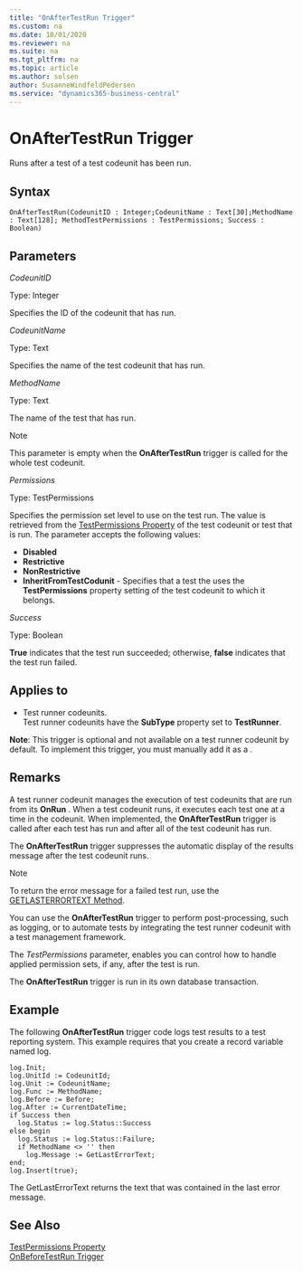 ```yaml
---
title: "OnAfterTestRun Trigger"
ms.custom: na
ms.date: 10/01/2020
ms.reviewer: na
ms.suite: na
ms.tgt_pltfrm: na
ms.topic: article
ms.author: solsen
author: SusanneWindfeldPedersen
ms.service: "dynamics365-business-central"
---
```


# OnAfterTestRun Trigger

Runs after a test  of a test codeunit has been run.

## Syntax

```AL
OnAfterTestRun(CodeunitID : Integer;CodeunitName : Text[30];MethodName : Text[128]; MethodTestPermissions : TestPermissions; Success : Boolean)
```

## Parameters

*CodeunitID*

Type: Integer

Specifies the ID of the codeunit that has run.

*CodeunitName*

Type: Text

Specifies the name of the test codeunit that has run.

*MethodName*

Type: Text

The name of the test  that has run.

> [!NOTE]  
> This parameter is empty when the **OnAfterTestRun** trigger is called for the whole test codeunit. 

*Permissions*

Type: TestPermissions

Specifies the permission set level to use on the test run. The value is retrieved from the [TestPermissions Property](../properties/devenv-testpermissions-property.md) of the test codeunit or test  that is run. The parameter accepts the following values:

* **Disabled**
* **Restrictive**
* **NonRestrictive**
* **InheritFromTestCodunit** - Specifies that a test the  uses the **TestPermissions** property setting of the test codeunit to which it belongs.

<!-- For more information, see [Testing With Permission Sets](testing-permissionsets.md). -->

*Success*

Type: Boolean

**True** indicates that the test  run succeeded; otherwise, **false** indicates that the test  run failed.

## Applies to

- Test runner codeunits.  
  Test runner codeunits have the **SubType** property set to **TestRunner**.

**Note**: This trigger is optional and not available on a test runner codeunit by default. To implement this trigger, you must manually add it as a .  

## Remarks

A test runner codeunit manages the execution of test codeunits that are run from its **OnRun** . When a test codeunit runs, it executes each test  one at a time in the codeunit. When implemented, the **OnAfterTestRun** trigger is called after each test  has run and after all of the test codeunit has run.

The **OnAfterTestRun** trigger suppresses the automatic display of the results message after the test codeunit runs.

> [!NOTE]  
> To return the error message for a failed test  run, use the [GETLASTERRORTEXT Method](../methods/devenv-getlasterrortext-method.md).  
  
You can use the **OnAfterTestRun** trigger to perform post-processing, such as logging, or to automate tests by integrating the test runner codeunit with a test management framework.

The *TestPermissions* parameter, enables you can control how to handle applied permission sets, if any, after the test is run. <!-- For more information about testing with permision sets, including an example, see [Testing With Permission Sets](testing-permissionsets.md).-->

The **OnAfterTestRun** trigger is run in its own database transaction.

## Example
The following **OnAfterTestRun** trigger code logs test results to a test reporting system. This example requires that you create a record variable named log.

```AL
log.Init;
log.UnitId := CodeunitId;
log.Unit := CodeunitName;
log.Func := MethodName;
log.Before := Before;
log.After := CurrentDateTime;
if Success then
  log.Status := log.Status::Success
else begin
  log.Status := log.Status::Failure;
  if MethodName <> '' then
    log.Message := GetLastErrorText;
end;
log.Insert(true);
```

The GetLastErrorText returns the text that was contained in the last error message.

## See Also

[TestPermissions Property](../properties/devenv-testpermissions-property.md)  
[OnBeforeTestRun Trigger](devenv-trigger-onbeforetestrun.md)   
<!--
[Testing With Permission Sets](testing-permissionsets.md)  
[Testing the Application](testing-the-application.md)  
[How to: Create a Test Runner Codeunit](how-to-create-a-test-runner-codeunit.md)  
[How to: Create Test Codeunits and Test Methods](how-to-create-test-codeunits-and-test-methods.md)  
[How to: Create Handler Methods](how-to-create-handler-methods.md)  
[Walkthrough: Testing Purchase Invoice Discounts](walkthrough-testing-purchase-invoice-discounts.md)  
-->
